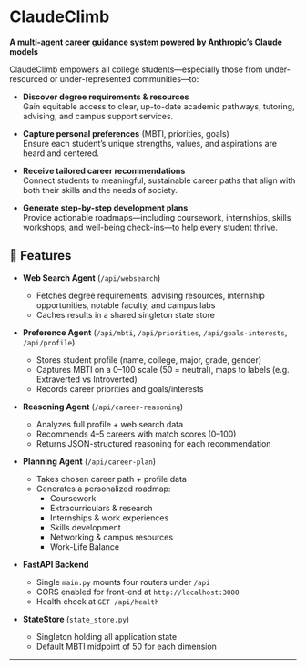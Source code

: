 # ClaudeClimb

**A multi-agent career guidance system powered by Anthropic’s Claude models**  

ClaudeClimb empowers all college students—especially those from under-resourced or under-represented communities—to:

- **Discover degree requirements & resources**  
  Gain equitable access to clear, up-to-date academic pathways, tutoring, advising, and campus support services.

- **Capture personal preferences** (MBTI, priorities, goals)  
  Ensure each student’s unique strengths, values, and aspirations are heard and centered.

- **Receive tailored career recommendations**  
  Connect students to meaningful, sustainable career paths that align with both their skills and the needs of society.

- **Generate step-by-step development plans**  
  Provide actionable roadmaps—including coursework, internships, skills workshops, and well-being check-ins—to help every student thrive.

## 🚀 Features

- **Web Search Agent** (`/api/websearch`)  
  - Fetches degree requirements, advising resources, internship opportunities, notable faculty, and campus labs  
  - Caches results in a shared singleton state store  

- **Preference Agent** (`/api/mbti`, `/api/priorities`, `/api/goals-interests`, `/api/profile`)  
  - Stores student profile (name, college, major, grade, gender)  
  - Captures MBTI on a 0–100 scale (50 = neutral), maps to labels (e.g. Extraverted vs Introverted)  
  - Records career priorities and goals/interests  

- **Reasoning Agent** (`/api/career-reasoning`)  
  - Analyzes full profile + web search data  
  - Recommends 4–5 careers with match scores (0–100)  
  - Returns JSON-structured reasoning for each recommendation  

- **Planning Agent** (`/api/career-plan`)  
  - Takes chosen career path + profile data  
  - Generates a personalized roadmap:  
    - Coursework  
    - Extracurriculars & research  
    - Internships & work experiences  
    - Skills development  
    - Networking & campus resources  
    - Work-Life Balance
- **FastAPI Backend**  
  - Single `main.py` mounts four routers under `/api`  
  - CORS enabled for front-end at `http://localhost:3000`  
  - Health check at `GET /api/health`  

- **StateStore** (`state_store.py`)  
  - Singleton holding all application state  
  - Default MBTI midpoint of 50 for each dimension  

---
